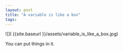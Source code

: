 ```yaml
---
layout: post
title: "A variable is like a box"
tags:
---
```


![]( {{site.baseurl }}/assets/variable_is_like_a_box.jpg)

You can put things in it.

